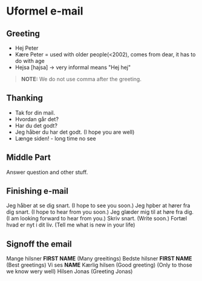 # Uformel e-mail

## Greeting

 - Hej Peter
 - Kære Peter = used with older people(<2002), comes from dear, it has to do with age
 - Hejsa [hajsa] -> very informal means "Hej hej"

 > __NOTE:__ We do not use comma after the greeting.

## Thanking

 - Tak for din mail.
 - Hvordan går det?
 - Har du det godt?
 - Jeg håber du har det godt. (I hope you are well)
 - Længe siden! - long time no see

## Middle Part

Answer question and other stuff.

## Finishing e-mail

Jeg håber at se dig snart. (I hope to see you soon.)
Jeg hpber at hører fra dig snart. (I hope to hear from you soon.)
Jeg glæder mig til at høre fra dig. (I am looking forward to hear from you.)
Skriv snart. (Write soon.)
Fortæl hvad er nyt i dit liv. (Tell me what is new in your life)


## Signoff the email

Mange hilsner __FIRST NAME__ (Many greeitings)
Bedste hilsner __FIRST NAME__ (Best greetings)
Vi ses __NAME__
Kærlig hilsen (Good greeting) (Only to those we know wery well)
Hilsen Jonas (Greeting Jonas)




